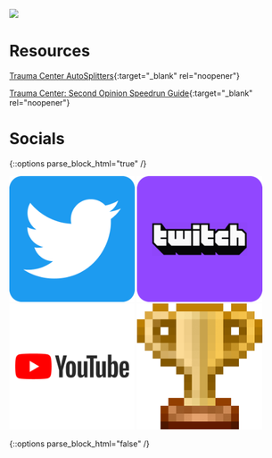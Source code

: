 ![](logo.png) <br>

# Resources

[Trauma Center AutoSplitters](https://leokeidran.github.io/tc-autosplitters){:target="_blank" rel="noopener"}

[Trauma Center: Second Opinion Speedrun Guide](https://leokeidran.github.io/tcso/){:target="_blank" rel="noopener"}

# Socials

{::options parse_block_html="true" /}

<div class="imgs">
<a href="https://twitter.com/leokeidran" target="_blank"><img src="./img/twitter-rounded.png" height="225" width="225"></a>
<a href="https://twitch.tv/leokeidran" target="_blank"><img src="./img/twitch-rounded.png" height="225" width="225"></a>
<a href="https://youtube.com/leokeidran" target="_blank"><img src="./img/youtube-rounded.png" height="225" width="225"></a>
<a href="https://speedrun.com/user/leokeidran" target="_blank"><img src="./img/src-rounded.png" height="225" width="225"></a>
</div>

{::options parse_block_html="false" /}